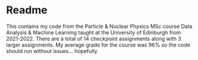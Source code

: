 # Readme
This contains my code from the Particle & Nuclear Physics MSc course Data Analysis & Machine Learning taught at the University of Edinburgh from 2021-2022. There are a total of 14 checkpoint assignments along with 3 larger assignments. My average grade for the course was 96% so the code should run without issues... hopefully 
